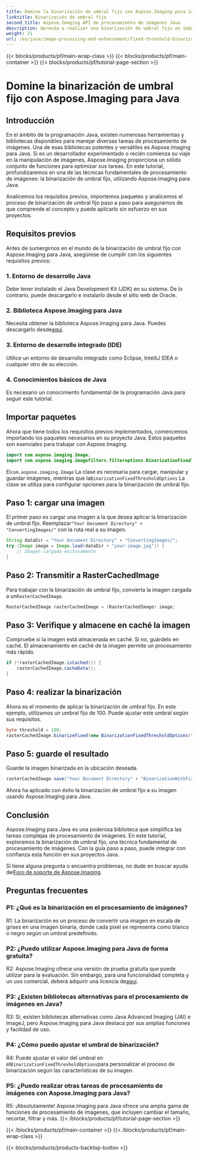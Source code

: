 ```yaml
---
title: Domine la binarización de umbral fijo con Aspose.Imaging para Java
linktitle: Binarización de umbral fijo
second_title: Aspose.Imaging API de procesamiento de imágenes Java
description: Aprenda a realizar una binarización de umbral fijo en imágenes utilizando Aspose.Imaging para Java.
weight: 21
url: /es/java/image-processing-and-enhancement/fixed-threshold-binarization/
---
```


{{< blocks/products/pf/main-wrap-class >}}
{{< blocks/products/pf/main-container >}}
{{< blocks/products/pf/tutorial-page-section >}}

# Domine la binarización de umbral fijo con Aspose.Imaging para Java

## Introducción

En el ámbito de la programación Java, existen numerosas herramientas y bibliotecas disponibles para manejar diversas tareas de procesamiento de imágenes. Una de esas bibliotecas potentes y versátiles es Aspose.Imaging para Java. Si es un desarrollador experimentado o recién comienza su viaje en la manipulación de imágenes, Aspose.Imaging proporciona un sólido conjunto de funciones para optimizar sus tareas. En este tutorial, profundizaremos en una de las técnicas fundamentales de procesamiento de imágenes: la binarización de umbral fijo, utilizando Aspose.Imaging para Java.

Analicemos los requisitos previos, importemos paquetes y analicemos el proceso de binarización de umbral fijo paso a paso para asegurarnos de que comprende el concepto y puede aplicarlo sin esfuerzo en sus proyectos.

## Requisitos previos

Antes de sumergirnos en el mundo de la binarización de umbral fijo con Aspose.Imaging para Java, asegúrese de cumplir con los siguientes requisitos previos:

### 1. Entorno de desarrollo Java

Debe tener instalado el Java Development Kit (JDK) en su sistema. De lo contrario, puede descargarlo e instalarlo desde el sitio web de Oracle.

### 2. Biblioteca Aspose.Imaging para Java

 Necesita obtener la biblioteca Aspose.Imaging para Java. Puedes descargarlo desde[aquí](https://releases.aspose.com/imaging/java/).

### 3. Entorno de desarrollo integrado (IDE)

Utilice un entorno de desarrollo integrado como Eclipse, IntelliJ IDEA o cualquier otro de su elección.

### 4. Conocimientos básicos de Java

Es necesario un conocimiento fundamental de la programación Java para seguir este tutorial.

## Importar paquetes

Ahora que tiene todos los requisitos previos implementados, comencemos importando los paquetes necesarios en su proyecto Java. Estos paquetes son esenciales para trabajar con Aspose.Imaging.

```java
import com.aspose.imaging.Image;
import com.aspose.imaging.imagefilters.filteroptions.BinarizationFixedThresholdOptions;
```

 El`com.aspose.imaging.Image` La clase es necesaria para cargar, manipular y guardar imágenes, mientras que la`BinarizationFixedThresholdOptions` La clase se utiliza para configurar opciones para la binarización de umbral fijo.

## Paso 1: cargar una imagen

 El primer paso es cargar una imagen a la que desea aplicar la binarización de umbral fijo. Reemplazar`"Your Document Directory" + "ConvertingImages/"` con la ruta real a su imagen.

```java
String dataDir = "Your Document Directory" + "ConvertingImages/";
try (Image image = Image.load(dataDir + "your-image.jpg")) {
    // Imagen cargada exitosamente
}
```

## Paso 2: Transmitir a RasterCachedImage

 Para trabajar con la binarización de umbral fijo, convierta la imagen cargada a un`RasterCachedImage`.

```java
RasterCachedImage rasterCachedImage = (RasterCachedImage) image;
```

## Paso 3: Verifique y almacene en caché la imagen

Compruebe si la imagen está almacenada en caché. Si no, guárdelo en caché. El almacenamiento en caché de la imagen permite un procesamiento más rápido.

```java
if (!rasterCachedImage.isCached()) {
    rasterCachedImage.cacheData();
}
```

## Paso 4: realizar la binarización

Ahora es el momento de aplicar la binarización de umbral fijo. En este ejemplo, utilizamos un umbral fijo de 100. Puede ajustar este umbral según sus requisitos.

```java
byte threshold = 100;
rasterCachedImage.binarizeFixed(new BinarizationFixedThresholdOptions(threshold));
```

## Paso 5: guarde el resultado

Guarde la imagen binarizada en la ubicación deseada.

```java
rasterCachedImage.save("Your Document Directory" + "BinarizationWithFixedThreshold_out.jpg");
```

Ahora ha aplicado con éxito la binarización de umbral fijo a su imagen usando Aspose.Imaging para Java.

## Conclusión

Aspose.Imaging para Java es una poderosa biblioteca que simplifica las tareas complejas de procesamiento de imágenes. En este tutorial, exploramos la binarización de umbral fijo, una técnica fundamental de procesamiento de imágenes. Con la guía paso a paso, puede integrar con confianza esta función en sus proyectos Java.

Si tiene alguna pregunta o encuentra problemas, no dude en buscar ayuda del[Foro de soporte de Aspose.Imaging](https://forum.aspose.com/).

## Preguntas frecuentes

### P1: ¿Qué es la binarización en el procesamiento de imágenes?

R1: La binarización es un proceso de convertir una imagen en escala de grises en una imagen binaria, donde cada píxel se representa como blanco o negro según un umbral predefinido.

### P2: ¿Puedo utilizar Aspose.Imaging para Java de forma gratuita?

 R2: Aspose.Imaging ofrece una versión de prueba gratuita que puede utilizar para la evaluación. Sin embargo, para una funcionalidad completa y un uso comercial, deberá adquirir una licencia de[aquí](https://purchase.aspose.com/buy).

### P3: ¿Existen bibliotecas alternativas para el procesamiento de imágenes en Java?

R3: Sí, existen bibliotecas alternativas como Java Advanced Imaging (JAI) e ImageJ, pero Aspose.Imaging para Java destaca por sus amplias funciones y facilidad de uso.

### P4: ¿Cómo puedo ajustar el umbral de binarización?

 R4: Puede ajustar el valor del umbral en el`BinarizationFixedThresholdOptions`para personalizar el proceso de binarización según las características de su imagen.

### P5: ¿Puedo realizar otras tareas de procesamiento de imágenes con Aspose.Imaging para Java?

R5: ¡Absolutamente! Aspose.Imaging para Java ofrece una amplia gama de funciones de procesamiento de imágenes, que incluyen cambiar el tamaño, recortar, filtrar y más.
{{< /blocks/products/pf/tutorial-page-section >}}

{{< /blocks/products/pf/main-container >}}
{{< /blocks/products/pf/main-wrap-class >}}

{{< blocks/products/products-backtop-button >}}
